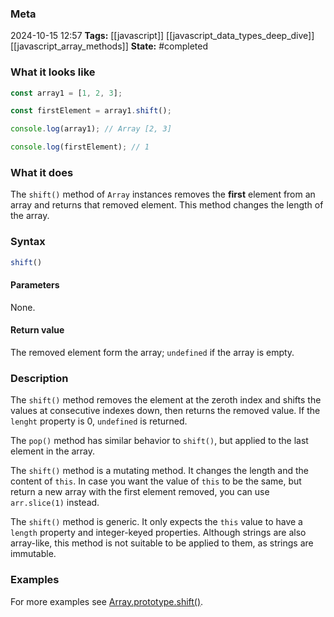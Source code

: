 ### Meta
2024-10-15 12:57
**Tags:** [[javascript]] [[javascript_data_types_deep_dive]] [[javascript_array_methods]]
**State:** #completed 

### What it looks like
```JavaScript title:app.js
const array1 = [1, 2, 3];

const firstElement = array1.shift();

console.log(array1); // Array [2, 3]

console.log(firstElement); // 1
```

### What it does
The `shift()` method of `Array` instances removes the **first** element from an array and returns that removed element. This method changes the length of the array.

### Syntax
```JavaScript title:app.js
shift()
```

#### Parameters
None.

#### Return value
The removed element form the array; `undefined` if the array is empty.

### Description
The `shift()` method removes the element at the zeroth index and shifts the values at consecutive indexes down, then returns the removed value. If the `lenght` property is 0, `undefined` is returned.

The `pop()` method has similar behavior to `shift()`, but applied to the last element in the array.

The `shift()` method is a mutating method. It changes the length and the content of `this`. In case you want the value of `this` to be the same, but return a new array with the first element removed, you can use `arr.slice(1)` instead.

The `shift()` method is generic. It only expects the `this` value to have a `length` property and integer-keyed properties. Although strings are also array-like, this method is not suitable to be applied to them, as strings are immutable.

### Examples
For more examples see [Array.prototype.shift()](https://developer.mozilla.org/en-US/docs/Web/JavaScript/Reference/Global_Objects/Array/shift#examples).